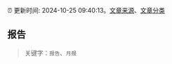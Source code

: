 :alarm_clock: 更新时间: 2024-10-25 09:40:13。[文章来源](/README.md)、[文章分类](/TAGS.md)

## 报告


> 关键字：`报告`、`月报`



